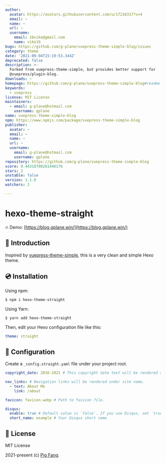 ```yaml
---
author:
  avatar: https://avatars.githubusercontent.com/u/17216317?v=4
  email: ~
  name: ~
  url: ~
  username:
    email: 16viko@gmail.com
    name: viko16
bugs: https://github.com/g-plane/vuepress-theme-simple-blog/issues
category: theme
date: '2021-09-04T15:19:53.344Z'
deprecated: false
description: >-
  Forked from vuepress-theme-simple, but provides better support for
  @vuepress/plugin-blog.
downloads: ~
homepage: https://github.com/g-plane/vuepress-theme-simple-blog#readme
keywords:
  - vuepress
license: MIT License
maintainers:
  - email: g-plane@hotmail.com
    username: gplane
name: vuepress-theme-simple-blog
npm: https://www.npmjs.com/package/vuepress-theme-simple-blog
publisher:
  avatar: ~
  email: ~
  name: ~
  url: ~
  username:
    email: g-plane@hotmail.com
    username: gplane
repository: https://github.com/g-plane/vuepress-theme-simple-blog
score: 0.44318700261446176
stars: 2
unstable: false
version: 1.1.0
watchers: 2

---
```


# hexo-theme-straight

🔥 Demo: [https://blog.gplane.win/](https://blog.gplane.win/)

## 📘 Introduction

Inspired by [vuepress-theme-simple](https://github.com/viko16/vuepress-theme-simple), this is a very clean and simple Hexo theme.

## 💿 Installation

Using npm:

```
$ npm i hexo-theme-straight
```

Using Yarn:

```
$ yarn add hexo-theme-straight
```

Then, edit your Hexo configuration file like this:

```yaml
theme: straight
```

## 🔧 Configuration

Create a `_config.straight.yaml` file under your project root.

```yaml
copyright_date: 2016-2021 # This copyright date text will be rendered at footer.

nav_links: # Navigation links will be rendered under site name.
  - text: About Me
    link: /about

favicon: favicon.webp # Path to favicon file.

disqus:
  enable: true # Default value is `false`. If you use Disqus, set `true`.
  short_name: example # Your Disqus short name
```

## 📃 License

MIT License

2021-present (c) [Pig Fang](https://github.com/g-plane).
